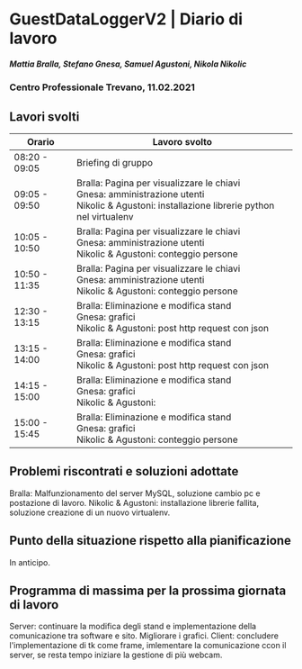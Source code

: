 # GuestDataLoggerV2 | Diario di lavoro
##### Mattia Bralla, Stefano Gnesa, Samuel Agustoni, Nikola Nikolic
### Centro Professionale Trevano, 11.02.2021

## Lavori svolti


|Orario        |Lavoro svolto                            |
|--------------|-----------------------------------------|
|08:20 - 09:05 | Briefing di gruppo |
|09:05 - 09:50 | Bralla: Pagina per visualizzare le chiavi<br>Gnesa: amministrazione utenti<br>Nikolic & Agustoni: installazione librerie python nel virtualenv |
|10:05 - 10:50 | Bralla: Pagina per visualizzare le chiavi<br>Gnesa: amministrazione utenti<br>Nikolic & Agustoni: conteggio persone|
|10:50 - 11:35 | Bralla: Pagina per visualizzare le chiavi<br>Gnesa: amministrazione utenti<br>Nikolic & Agustoni: conteggio persone|
|12:30 - 13:15 | Bralla: Eliminazione e modifica stand<br>Gnesa: grafici<br>Nikolic & Agustoni: post http request con json |
|13:15 - 14:00 | Bralla: Eliminazione e modifica stand<br>Gnesa: grafici<br>Nikolic & Agustoni: post http request con json|
|14:15 - 15:00 | Bralla: Eliminazione e modifica stand<br>Gnesa: grafici<br>Nikolic & Agustoni: |
|15:00 - 15:45 | Bralla: Eliminazione e modifica stand<br>Gnesa: grafici<br>Nikolic & Agustoni: conteggio persone|
##  Problemi riscontrati e soluzioni adottate
Bralla: Malfunzionamento del server MySQL, soluzione cambio pc e postazione di lavoro.
Nikolic & Agustoni: installazione librerie fallita, soluzione creazione di un nuovo virtualenv.

##  Punto della situazione rispetto alla pianificazione
In anticipo.

## Programma di massima per la prossima giornata di lavoro
Server: continuare la modifica degli stand e implementazione della comunicazione tra software e sito. Migliorare i grafici.
Client: concludere l'implementazione di tk come frame, imlementare la comunicazione ccon il server, se resta tempo iniziare la gestione di più webcam.

